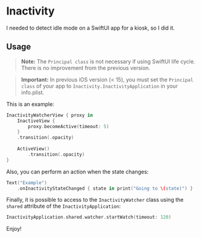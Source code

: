 # Inactivity

I needed to detect idle mode on a SwiftUI app for a kiosk, so I did it.

## Usage

> **Note:** The `Principal class` is not necessary if using SwiftUI life cycle.
>           There is no improvement from the previous version.

> **Important:** In previous iOS version (&lt; 15), you must set the `Principal class` 
>                of your app to `Inactivity.InactivityApplication` in your info.plist.

This is an example:

```swift
InactivityWatcherView { proxy in
    InactiveView {
        proxy.becomeActive(timeout: 5)
    }
    .transition(.opacity)
    
    ActiveView()
        .transition(.opacity)
}
```

Also, you can perform an action when the state changes:

```swift
Text("Example")
    .onInactivityStateChanged { state in print("Going to \(state)") }
```

Finally, it is possible to access to the `InactivityWatcher` class using the `shared` attribute of the `InactivityApplication`:

```swift
InactivityApplication.shared.watcher.startWatch(timeout: 120)
```

Enjoy!
